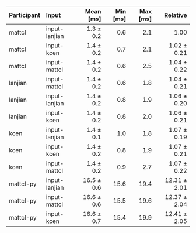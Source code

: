 | Participant | Input | Mean [ms] | Min [ms] | Max [ms] | Relative |
|:---|:---|---:|---:|---:|---:|
| mattcl | input-lanjian | 1.3 ± 0.2 | 0.6 | 2.1 | 1.00 |
| mattcl | input-kcen | 1.4 ± 0.2 | 0.7 | 2.1 | 1.02 ± 0.21 |
| mattcl | input-mattcl | 1.4 ± 0.2 | 0.6 | 2.5 | 1.04 ± 0.22 |
| lanjian | input-mattcl | 1.4 ± 0.2 | 0.6 | 1.8 | 1.04 ± 0.21 |
| lanjian | input-lanjian | 1.4 ± 0.2 | 0.8 | 1.9 | 1.06 ± 0.20 |
| lanjian | input-kcen | 1.4 ± 0.2 | 0.8 | 2.0 | 1.06 ± 0.21 |
| kcen | input-lanjian | 1.4 ± 0.1 | 1.0 | 1.8 | 1.07 ± 0.19 |
| kcen | input-kcen | 1.4 ± 0.2 | 0.8 | 1.9 | 1.07 ± 0.21 |
| kcen | input-mattcl | 1.4 ± 0.2 | 0.9 | 2.7 | 1.07 ± 0.22 |
| mattcl-py | input-lanjian | 16.5 ± 0.6 | 15.6 | 19.4 | 12.31 ± 2.01 |
| mattcl-py | input-mattcl | 16.6 ± 0.6 | 15.5 | 19.6 | 12.37 ± 2.04 |
| mattcl-py | input-kcen | 16.6 ± 0.7 | 15.4 | 19.9 | 12.41 ± 2.05 |
